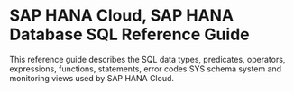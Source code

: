 <!-- loiob4b0eec1968f41a099c828a4a6c8ca0f -->

# SAP HANA Cloud, SAP HANA Database SQL Reference Guide

This reference guide describes the SQL data types, predicates, operators, expressions, functions, statements, error codes SYS schema system and monitoring views used by SAP HANA Cloud.

